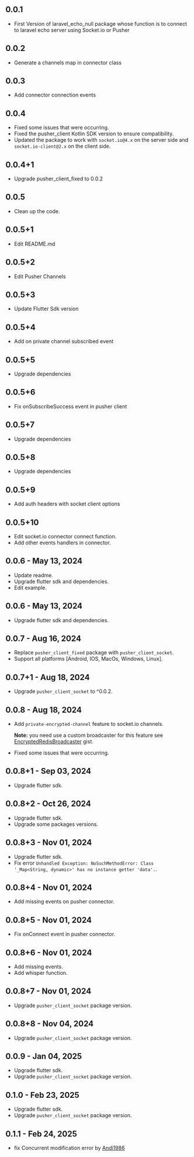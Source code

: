 ## 0.0.1

- First Version of laravel_echo_null package whose function is to connect to laravel echo server using Socket.io or Pusher

## 0.0.2

- Generate a channels map in connector class

## 0.0.3

- Add connector connection events

## 0.0.4

- Fixed some issues that were occurring.
- Fixed the pusher_client Kotlin SDK version to ensure compatibility.
- Updated the package to work with `socket.io@4.x` on the server side and `socket.io-client@2.x` on the client side.

## 0.0.4+1

- Upgrade pusher_client_fixed to 0.0.2

## 0.0.5

- Clean up the code.

## 0.0.5+1

- Edit README.md

## 0.0.5+2

- Edit Pusher Channels

## 0.0.5+3

- Update Flutter Sdk version

## 0.0.5+4

- Add on private channel subscribed event

## 0.0.5+5

- Upgrade dependencies

## 0.0.5+6

- Fix onSubscribeSuccess event in pusher client

## 0.0.5+7

- Upgrade dependencies

## 0.0.5+8

- Upgrade dependencies

## 0.0.5+9

- Add auth headers with socket client options

## 0.0.5+10

- Edit socket.io connector connect function.
- Add other events handlers in connector.

## 0.0.6 - May 13, 2024

- Update readme.
- Upgrade flutter sdk and dependencies.
- Edit example.

## 0.0.6 - May 13, 2024

- Upgrade flutter sdk and dependencies.

## 0.0.7 - Aug 16, 2024

- Replace `pusher_client_fixed` package with `pusher_client_socket`.
- Support all platforms [Android, IOS, MacOs, Windows, Linux].

## 0.0.7+1 - Aug 18, 2024

- Upgrade `pusher_client_socket` to ^0.0.2.

## 0.0.8 - Aug 18, 2024

- Add `private-encrypted-channel` feature to socket.io channels.

  **Note:** you need use a custom broadcaster for this feature see [EncryptedRedisBroadcaster](https://gist.github.com/AbdoPrDZ/415fcaf6568cef762e2b3eeb019c16bd) gist.

- Fixed some issues that were occurring.

## 0.0.8+1 - Sep 03, 2024

- Upgrade flutter sdk.

## 0.0.8+2 - Oct 26, 2024

- Upgrade flutter sdk.
- Upgrade some packages versions.

## 0.0.8+3 - Nov 01, 2024

- Upgrade flutter sdk.
- Fix error `Unhandled Exception: NoSuchMethodError: Class '_Map<String, dynamic>' has no instance getter 'data'.`.

## 0.0.8+4 - Nov 01, 2024

- Add missing events on pusher connector.

## 0.0.8+5 - Nov 01, 2024

- Fix onConnect event in pusher connector.

## 0.0.8+6 - Nov 01, 2024

- Add missing events.
- Add whisper function.

## 0.0.8+7 - Nov 01, 2024

- Upgrade `pusher_client_socket` package version.

## 0.0.8+8 - Nov 04, 2024

- Upgrade `pusher_client_socket` package version.

## 0.0.9 - Jan 04, 2025

- Upgrade flutter sdk.
- Upgrade `pusher_client_socket` package version.

## 0.1.0 - Feb 23, 2025

- Upgrade flutter sdk.
- Upgrade `pusher_client_socket` package version.

## 0.1.1 - Feb 24, 2025

- fix Concurrent modification error by [Andi1986](https://github.com/Andi1986)
